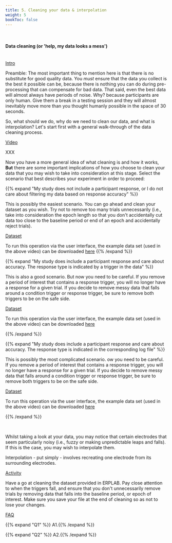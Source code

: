 ```yaml
---
title: 5. Cleaning your data & interpolation
weight: 5
bookToc: false
---
```

<br>

#### Data cleaning (or 'help, my data looks a mess')

<br>
<u> Intro</u>

Preamble: The most important thing to mention here is that there is no substitute for good quality data. You *must* ensure that the data you collect is the best it possible can be, because there is nothing you can do during pre-processing that can compensate for bad data. That said, even the best data will almost always have periods of noise. Why? because participants are only human. Give them a break in a testing session and they will almost inevitably move more than you thought humanly possible in the space of 30 seconds.

So, what should we do, why do we need to clean our data, and what is interpolation? Let's start first with a general walk-through of the data cleaning process.

<u> Video</u>

XXX

Now you have a more general idea of what cleaning is and how it works, **But** there are some important implications of how you choose to clean your data that you may wish to take into consideration at this stage. Select the scenario that best describes your experiment in order to proceed:

{{% expand "My study does not include a participant response, or I do not care about filtering my data based on response accuracy" %}}

This is possibly the easiest scenario. You can go ahead and clean your dataset as you wish. Try not to remove too many trials unnecessarily (i.e., take into consideration the epoch length so that you don't accidentally cut data too close to the baseline period or end of an epoch and accidentally reject trials).

<u> Dataset</u>

To run this operation via the user interface, the example data set (used in the above video) can be downloaded [here](https://drive.google.com/drive/folders/18zOk6T1sNsnfefvYRWWgp-o9ReFzQvU1)
{{% /expand %}}

{{% expand "My study does include a participant response and care about accuracy. The response type is indicated by a trigger in the data" %}}

This is also a good scenario. But now you need to be careful. If you remove a period of interest that contains a response trigger, you will no longer have a response for a given trial. If you decide to remove messy data that falls around a condition trigger or response trigger, be sure to remove both triggers to be on the safe side.

<u> Dataset</u>

To run this operation via the user interface, the example data set (used in the above video) can be downloaded [here](https://drive.google.com/drive/folders/18zOk6T1sNsnfefvYRWWgp-o9ReFzQvU1)

{{% /expand %}}

{{% expand "My study does include a participant response and care about accuracy. The response type is indicated in the corresponding log file" %}}

This is possibly the most complicated scenario. ow you need to be careful. If you remove a period of interest that contains a response trigger, you will no longer have a response for a given trial. If you decide to remove messy data that falls around a condition trigger or response trigger, be sure to remove both triggers to be on the safe side.

<u> Dataset</u>

To run this operation via the user interface, the example data set (used in the above video) can be downloaded [here](https://drive.google.com/drive/folders/18zOk6T1sNsnfefvYRWWgp-o9ReFzQvU1)

{{% /expand %}}

<br>

Whilst taking a look at your data, you may notice that certain electrodes that seem particularly noisy (i.e., fuzzy or making unpredictable leaps and falls). If this is the case, you may wish to interpolate them.

Interpolation - put simply - involves recreating one electrode from its surrounding electrodes.

<u> Activity</u>

Have a go at cleaning the dataset provided in ERPLAB. Pay close attention to when the triggers fall, and ensure that you don't unnecessarily remove trials by removing data that falls into the baseline period, or epoch of interest. Make sure you save your file at the end of cleaning so as not to lose your changes.

<u>FAQ</u>

{{% expand "Q1" %}}
A1.{{% /expand %}}

{{% expand "Q2" %}}
A2.{{% /expand %}}